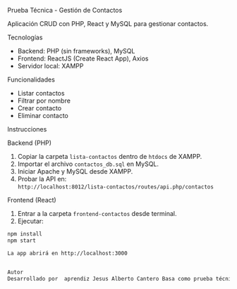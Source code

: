 Prueba Técnica - Gestión de Contactos

Aplicación CRUD con PHP, React y MySQL para gestionar contactos.

Tecnologías

- Backend: PHP (sin frameworks), MySQL
- Frontend: ReactJS (Create React App), Axios
- Servidor local: XAMPP

Funcionalidades

- Listar contactos
- Filtrar por nombre
- Crear contacto 
- Eliminar contacto

Instrucciones

Backend (PHP)

1. Copiar la carpeta `lista-contactos` dentro de `htdocs` de XAMPP.
2. Importar el archivo `contactos_db.sql` en MySQL.
3. Iniciar Apache y MySQL desde XAMPP.
4. Probar la API en:  
   `http://localhost:8012/lista-contactos/routes/api.php/contactos`

Frontend (React)

1. Entrar a la carpeta `frontend-contactos` desde terminal.
2. Ejecutar:

```bash
npm install
npm start

La app abrirá en http://localhost:3000


Autor
Desarrollado por  aprendiz Jesus Alberto Cantero Basa como prueba técnica para practicante de desarrollo de software.
